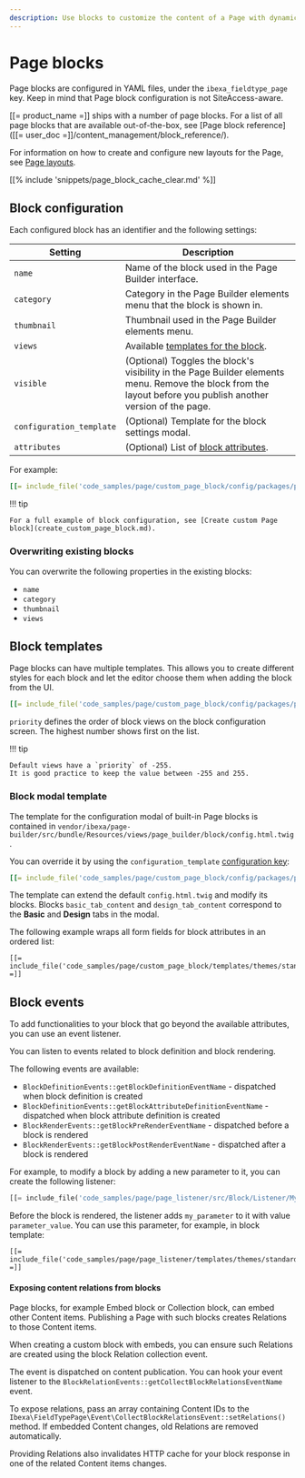 ```yaml
---
description: Use blocks to customize the content of a Page with dynamic content.
---
```


# Page blocks

Page blocks are configured in YAML files, under the `ibexa_fieldtype_page` key.
Keep in mind that Page block configuration is not SiteAccess-aware.

[[= product_name =]] ships with a number of page blocks.
For a list of all page blocks that are available out-of-the-box,
see [Page block reference]([[= user_doc =]]/content_management/block_reference/).

For information on how to create and configure new layouts for the Page,
see [Page layouts](render_page.md#render-a-layout).

[[% include 'snippets/page_block_cache_clear.md' %]]

## Block configuration

Each configured block has an identifier and the following settings:

|Setting|Description|
|---|---|
| `name` | Name of the block used in the Page Builder interface. |
| `category` | Category in the Page Builder elements menu that the block is shown in. |
| `thumbnail` | Thumbnail used in the Page Builder elements menu. |
| `views` | Available [templates for the block](#block-templates). |
| `visible` | (Optional) Toggles the block's visibility in the Page Builder elements menu. Remove the block from the layout before you publish another version of the page. |
| `configuration_template` | (Optional) Template for the block settings modal. |
| `attributes` | (Optional) List of [block attributes](page_block_attributes.md). |

For example:

``` yaml
[[= include_file('code_samples/page/custom_page_block/config/packages/page_blocks.yaml', 0, 12) =]][[= include_file('code_samples/page/custom_page_block/config/packages/page_blocks.yaml', 16, 17) =]]# ...
```

!!! tip

    For a full example of block configuration, see [Create custom Page block](create_custom_page_block.md).

### Overwriting existing blocks

You can overwrite the following properties in the existing blocks:

- `name`
- `category`
- `thumbnail`
- `views`

## Block templates

Page blocks can have multiple templates.
This allows you to create different styles for each block and let the editor choose them when adding the block from the UI.

``` yaml
[[= include_file('code_samples/page/custom_page_block/config/packages/page_blocks.yaml', 0, 3) =]][[= include_file('code_samples/page/custom_page_block/config/packages/page_blocks.yaml', 7, 16) =]]
```

`priority` defines the order of block views on the block configuration screen.
The highest number shows first on the list.

!!! tip

    Default views have a `priority` of -255.
    It is good practice to keep the value between -255 and 255.

### Block modal template

The template for the configuration modal of built-in Page blocks is contained in
`vendor/ibexa/page-builder/src/bundle/Resources/views/page_builder/block/config.html.twig`.

You can override it by using the `configuration_template` [configuration key](configuration.md#configuration-files):

``` yaml
[[= include_file('code_samples/page/custom_page_block/config/packages/page_blocks.yaml', 0, 7) =]]
```

The template can extend the default `config.html.twig` and modify its blocks.
Blocks `basic_tab_content` and `design_tab_content` correspond to the **Basic** and **Design** tabs in the modal.

The following example wraps all form fields for block attributes in an ordered list:

``` html+twig
[[= include_file('code_samples/page/custom_page_block/templates/themes/standard/blocks/event/config.html.twig') =]]
```

## Block events

To add functionalities to your block that go beyond the available attributes,
you can use an event listener.

You can listen to events related to block definition and block rendering.

The following events are available:

- `BlockDefinitionEvents::getBlockDefinitionEventName` - dispatched when block definition is created
- `BlockDefinitionEvents::getBlockAttributeDefinitionEventName` - dispatched when block attribute definition is created
- `BlockRenderEvents::getBlockPreRenderEventName` - dispatched before a block is rendered
- `BlockRenderEvents::getBlockPostRenderEventName` - dispatched after a block is rendered

For example, to modify a block by adding a new parameter to it, you can create the following listener:

``` php
[[= include_file('code_samples/page/page_listener/src/Block/Listener/MyBlockListener.php') =]]
```

Before the block is rendered, the listener adds `my_parameter` to it with value `parameter_value`.
You can use this parameter, for example, in block template:

``` html+twig
[[= include_file('code_samples/page/page_listener/templates/themes/standard/block/my_block.html.twig') =]]
```

#### Exposing content relations from blocks

Page blocks, for example Embed block or Collection block, can embed other Content items.
Publishing a Page with such blocks creates Relations to those Content items.

When creating a custom block with embeds, you can ensure such Relations are created using the block Relation collection event.

The event is dispatched on content publication.
You can hook your event listener to the `BlockRelationEvents::getCollectBlockRelationsEventName` event.

To expose relations, pass an array containing Content IDs to the `Ibexa\FieldTypePage\Event\CollectBlockRelationsEvent::setRelations()` method.
If embedded Content changes, old Relations are removed automatically.

Providing Relations also invalidates HTTP cache for your block response in one of the related Content items changes.
